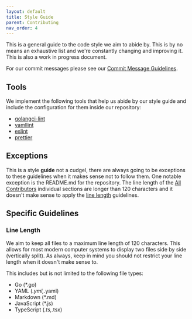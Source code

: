 ```yaml
---
layout: default
title: Style Guide
parent: Contributing
nav_order: 4
---
```


This is a general guide to the code style we aim to abide by. This is by no means an exhaustive list and we're
constantly changing and improving it. This is also a work in progress document.

For our commit messages please see our [Commit Message Guidelines](./commitmsg-guidelines.md).

## Tools

We implement the following tools that help us abide by our style guide and include the configuration for them inside
our repository:

- [golangci-lint](https://github.com/golangci/golangci-lint)
- [yamllint](https://yamllint.readthedocs.io/en/stable/)
- [eslint](https://eslint.org/)
- [prettier](https://prettier.io/)

## Exceptions

This is a style **guide** not a cudgel, there are always going to be exceptions to these guidelines when it makes sense
not to follow them. One notable exception is the README.md for the repository. The line length of the
[All Contributors](https://allcontributors.org/) individual sections are longer than 120 characters and it doesn't make
sense to apply the [line length](#line-length) guidelines.

## Specific Guidelines

### Line Length

We aim to keep all files to a maximum line length of 120 characters. This allows for most modern computer systems to
display two files side by side (vertically split). As always, keep in mind you should not restrict your line length
when it doesn't make sense to.

This includes but is not limited to the following file types:

- Go (*.go)
- YAML (*.yml,*.yaml)
- Markdown (*.md)
- JavaScript (*.js)  
- TypeScript (*.ts,*.tsx)
